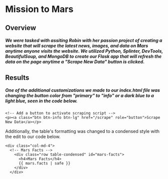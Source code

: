# Mission to Mars
## Overview
##### We were tasked with assiting Robin with her passion project of creating a website that will scrape the latest news, images, and data on Mars anytime anyone visits the website. We utilized Python, Splinter, DevTools, BeautifulSoup, and MongoDB to create our Flask app that will refresh the data on the page anytime a "Scrape New Data" button is clicked. 
## Results
##### One of the additional customizations we made to our index.html file was changing the button color from "primary" to "info" or a dark blue to a light blue, seen in the code below. 
```
<!-- Add a button to activate scraping script -->
<p><a class="btn btn-info btn-lg" href="/scrape" role="button">Scrape New Data</a></p>
```
Additionally, the table's formatting was changed to a condensed style with the edit to our code below. 
```
<div class="col-md-4">
  <!-- Mars Facts -->
    <div class="row table-condensed" id="mars-facts">
      <h4>Mars Facts</h4>
      {{ mars.facts | safe }}
    </div>
  </div>
```
